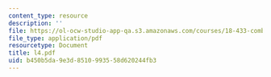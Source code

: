 ```yaml
---
content_type: resource
description: ''
file: https://ol-ocw-studio-app-qa.s3.amazonaws.com/courses/18-433-combinatorial-optimization-fall-2003/b450b5da9e3d8510993558d620244fb3_l4.pdf
file_type: application/pdf
resourcetype: Document
title: l4.pdf
uid: b450b5da-9e3d-8510-9935-58d620244fb3
---
```

